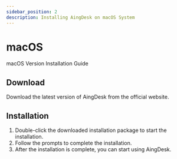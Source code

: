 ```yaml
---
sidebar_position: 2
description: Installing AingDesk on macOS System
---
```

# macOS
macOS Version Installation Guide

## Download
Download the latest version of AingDesk from the official website.

## Installation
1. Double-click the downloaded installation package to start the installation.
2. Follow the prompts to complete the installation.
3. After the installation is complete, you can start using AingDesk.